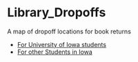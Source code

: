 # Library_Dropoffs
A map of dropoff locations for book returns
* [For University of Iowa students](https://ui-libraries.github.io/Library_Dropoffs/index.html)
* [For other Students in Iowa](https://ui-libraries.github.io/Library_Dropoffs/notui_index.html)
